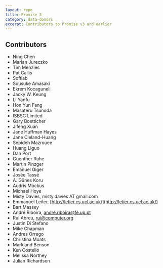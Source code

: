 ```yaml
---
layout: repo
title: Promise 3
category: data-donors
excerpt: Contributors to Promise v3 and earlier
---
```


## Contributors

 * Ning Chen
 * Marian Jureczko
 * Tim Menzies
 * Pat Callis
 * Softlab
 * Sousuke Amasaki
 * Ekrem Kocaguneli
 * Jacky W. Keung
 * Li Yanfu
 * Hon Yun Fang
 * Masateru Tsunoda
 * ISBSG Limited
 * Gary Boetticher
 * Jifeng Xuan
 * Jane Huffman Hayes
 * Jane Cleland-Huang
 * Sepideh Mazrouee
 * Huang Liguo
 * Dan Port
 * Guenther Ruhe
 * Martin Pinzger
 * Emanuel Giger
 * Josée Tassé
 * A. Günes Koru
 * Audris Mockus
 * Michael Hoye
 * Misty Davies, misty.davies AT gmail.com
 * Emmanuel Leiter, [http://letier.cs.ucl.ac.uk/](http://letier.cs.ucl.ac.uk/)
 * Bart Massey
 * André Riboira, [andre.riboira@fe.up.pt](mailto:andre.riboira@fe.up.pt)
 * Rui Abreu, [rui@computer.org](mailto:rui@computer.org)
 * Justin Di Stefano
 * Mike Chapman
 * Andres Orrego
 * Christina Moats
 * Markland Benson
 * Ken Costello
 * Melissa Northey
 * Julian Richardson
